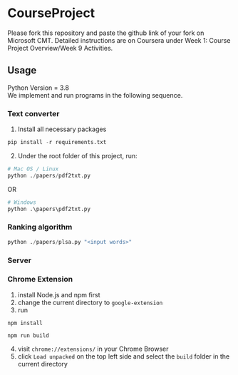 # CourseProject

Please fork this repository and paste the github link of your fork on Microsoft CMT. Detailed instructions are on Coursera under Week 1: Course Project Overview/Week 9 Activities.

## Usage
Python Version = 3.8  
We implement and run programs in the following sequence.
### Text converter
1. Install all necessary packages
```python
pip install -r requirements.txt  
```
2. Under the root folder of this project, run:
```python
# Mac OS / Linux
python ./papers/pdf2txt.py
```
OR
```python
# Windows
python .\papers\pdf2txt.py
```
### Ranking algorithm
```python
python ./papers/plsa.py "<input words>"
```
### Server
### Chrome Extension
1. install Node.js and npm first
2. change the current directory to `google-extension`
3. run
```
npm install
```
```
npm run build
```
4. visit `chrome://extensions/` in your Chrome Browser
5. click `Load unpacked` on the top left side and select the `build` folder in the current directory
